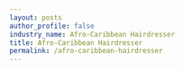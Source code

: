 ```yaml
---
layout: posts 
author_profile: false 
industry_name: Afro-Caribbean Hairdresser
title: Afro-Caribbean Hairdresser
permalink: /afro-caribbean-hairdresser
---
```

